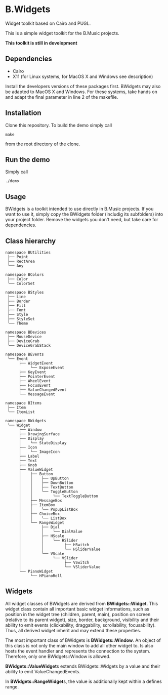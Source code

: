 # B.Widgets
Widget toolkit based on Cairo and PUGL.

This is a simple widget toolkit for the B.Music projects.

**This toolkit is still in development**

Dependencies
------------
* Cairo
* X11 (for Linux systems, for MacOS X and Windows see description)

Install the developers versions of these packages first. BWidgets may also be adapted to MacOS X and Windows. For these systems, take hands on and adapt the final parameter in line 2 of the makefile.

Installation
------------
Clone this repository. To build the demo simply call

```
make
```
from the root directory of the clone.

Run the demo
------------
Simply call

```
./demo
```

Usage
-----
BWidgets is a toolkit intended to use directly in B.Music projects. If you want to use it, simply copy the BWidgets folder (includig its subfolders) into your project folder. Remove the widgets you don't need, but take care for dependencies.

Class hierarchy
---------------
```
namespace BUtilities
 ├── Point
 ├── RectArea
 ╰── Any

namespace BColors
 ├── Color
 ╰── ColorSet

namespace BStyles
 ├── Line
 ├── Border
 ├── Fill
 ├── Font
 ├── Style
 ├── StyleSet
 ╰── Theme

namespace BDevices
 ├── MouseDevice
 ├── DeviceGrab
 ╰── DeviceGrabStack

namespace BEvents
 ╰── Event
      ├── WidgetEvent
           ╰── ExposeEvent
      ├── KeyEvent
      ├── PointerEvent
      ├── WheelEvent
      ├── FocusEvent
      ├── ValueChangedEvent
      ╰── MessageEvent

namespace BItems
 ├── Item
 ╰── ItemList

namespace BWidgets
 ╰── Widget
      ├── Window
      ├── DrawingSurface
      ├── Display
      │    ╰── StateDisplay
      ├── Icon
      │    ╰── ImageIcon
      ├── Label
      ├── Text
      ├── Knob
      ├── ValueWidget
      │    ├── Button
      │    │    ├── UpButton
      │    │    ├── DownButton
      │    │    ├── TextButton
      │    │    ╰── ToggleButton
      │    │         ╰── TextToggleButton
      │    ├── MessageBox
      │    ├── ItemBox
      │    │    ╰── PopupListBox
      │    ├── ChoiceBox
      │    │    ╰── ListBox
      │    ╰── RangeWidget
      │         ├── Dial
      │         │    ╰── DialValue
      │         ├── HScale
      │         │    ╰── HSlider
      │         │         ├── HSwitch
      │         │         ╰── HSliderValue
      │         ╰── VScale
      │              ╰── VSlider
      │                   ├── VSwitch
      │                   ╰── VSliderValue
      ╰── PianoWidget
           ╰── HPianoRoll

```

Widgets
-------

All widget classes of BWidgets are derived from **BWidgets::Widget**. This widget class contain all important basic widget informations, such as position in the widget tree (children, parent, main), position on screen (relative to its parent widget), size, border, background, visibility and their ability to emit events (clickability, draggability, scrollability, focusability). Thus, all derived widget inherit and may extend these properties.

The most important class of BWidgets is **BWidgets::Window**. An object of this class is not only the main window to add all other widget to. Is also hosts the event handler and represents the connection to the system. Therefore, only one BWidgets::Window is allowed.

**BWidgets::ValueWidget**s extends BWidgets::Widgets by a value and their ability to emit ValueChangedEvents.

In **BWidgets::RangeWidget**s, the value is additionally kept within a defines range.
